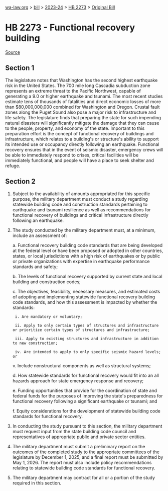 [wa-law.org](/) > [bill](/bill/) > [2023-24](/bill/2023-24/) > [HB 2273](/bill/2023-24/hb/2273/) > [Original Bill](/bill/2023-24/hb/2273/1/)

# HB 2273 - Functional recovery building

[Source](http://lawfilesext.leg.wa.gov/biennium/2023-24/Pdf/Bills/House%20Bills/2273.pdf)

## Section 1
The legislature notes that Washington has the second highest earthquake risk in the United States. The 700 mile long Cascadia subduction zone represents an extreme threat to the Pacific Northwest, capable of generating a 9.0 or higher earthquake and tsunami. The most recent studies estimate tens of thousands of fatalities and direct economic losses of more than $80,000,000,000 combined for Washington and Oregon. Crustal fault zones along the Puget Sound also pose a major risk to infrastructure and life safety. The legislature finds that preparing the state for such impending natural disasters will significantly mitigate the damage that they can cause to the people, property, and economy of the state. Important to this preparation effort is the concept of functional recovery of buildings and infrastructure, which relates to a building's or structure's ability to support its intended use or occupancy directly following an earthquake. Functional recovery ensures that in the event of seismic disaster, emergency crews will be able to immediately respond to crises, critical facilities will be immediately functional, and people will have a place to seek shelter and refuge.

## Section 2
1. Subject to the availability of amounts appropriated for this specific purpose, the military department must conduct a study regarding statewide building code and construction standards pertaining to earthquake and tsunami resilience as well as recommendations for functional recovery of buildings and critical infrastructure directly following an earthquake.

2. The study conducted by the military department must, at a minimum, include an assessment of:

    a. Functional recovery building code standards that are being developed at the federal level or have been proposed or adopted in other countries, states, or local jurisdictions with a high risk of earthquakes or by public or private organizations with expertise in earthquake performance standards and safety;

    b. The levels of functional recovery supported by current state and local building and construction codes;

    c. The objectives, feasibility, necessary measures, and estimated costs of adopting and implementing statewide functional recovery building code standards, and how this assessment is impacted by whether the standards:

        i. Are mandatory or voluntary;

        ii. Apply to only certain types of structures and infrastructure or prioritize certain types of structures and infrastructure;

        iii. Apply to existing structures and infrastructure in addition to new construction;

        iv. Are intended to apply to only specific seismic hazard levels; or

    v. Include nonstructural components as well as structural systems;

    d. How statewide standards for functional recovery would fit into an all hazards approach for state emergency response and recovery;

    e. Funding opportunities that provide for the coordination of state and federal funds for the purposes of improving the state's preparedness for functional recovery following a significant earthquake or tsunami; and

    f. Equity considerations for the development of statewide building code standards for functional recovery.

3. In conducting the study pursuant to this section, the military department must request input from the state building code council and representatives of appropriate public and private sector entities.

4. The military department must submit a preliminary report on the outcomes of the completed study to the appropriate committees of the legislature by December 1, 2025, and a final report must be submitted by May 1, 2026. The report must also include policy recommendations relating to statewide building code standards for functional recovery.

5. The military department may contract for all or a portion of the study required in this section.
